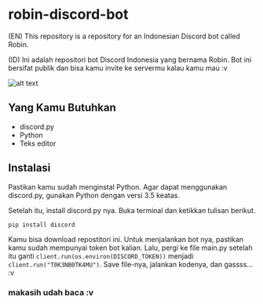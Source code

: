 # robin-discord-bot

(EN) This repository is a repository for an Indonesian Discord bot called Robin.

(ID) Ini adalah repositori bot Discord Indonesia yang bernama Robin.
Bot ini bersifat publik dan bisa kamu invite ke servermu kalau kamu mau :v

![alt text](https://cdn.discordapp.com/emojis/824343819642077196.png)

## Yang Kamu Butuhkan
- discord.py
- Python
- Teks editor

## Instalasi
Pastikan kamu sudah menginstal Python. Agar dapat menggunakan discord.py, gunakan Python dengan versi 3.5 keatas.

Setelah itu, install discord.py nya. Buka terminal dan ketikkan tulisan berikut.
```
pip install discord
```

Kamu bisa download repostitori ini.
Untuk menjalankan bot nya, pastikan kamu sudah mempunyai token bot kalian.
Lalu, pergi ke file main.py setelah itu ganti `client.run(os.environ(DISCORD_TOKEN))` menjadi `client.run("T0K3NB0TK4MU")`.
Save file-nya, jalankan kodenya, dan gassss... :v

### makasih udah baca :v
